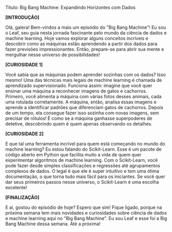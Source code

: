 Título: Big Bang Machine: Expandindo Horizontes com Dados

**[INTRODUÇÃO]**

Olá, galera! Bem-vindos a mais um episódio do "Big Bang Machine"! Eu sou o Leaf, seu guia nesta jornada fascinante pelo mundo da ciência de dados e machine learning. Hoje vamos explorar alguns conceitos incríveis e descobrir como as máquinas estão aprendendo a partir dos dados para fazer previsões impressionantes. Então, prepare-se para abrir sua mente e mergulhar nesse universo de possibilidades!

**[CURIOSIDADE 1]**

Você sabia que as máquinas podem aprender sozinhas com os dados? Isso mesmo! Uma das técnicas mais legais de machine learning é chamada de aprendizado supervisionado. Funciona assim: imagine que você quer ensinar uma máquina a reconhecer imagens de gatos e cachorros. Primeiro, você alimenta a máquina com várias fotos desses animais, cada uma rotulada corretamente. A máquina, então, analisa essas imagens e aprende a identificar padrões que diferenciam gatos de cachorros. Depois de um tempo, ela consegue fazer isso sozinha com novas imagens, sem precisar de rótulos! É como se a máquina ganhasse superpoderes de detetive, descobrindo quem é quem apenas observando os detalhes.

**[CURIOSIDADE 2]**

E que tal uma ferramenta incrível para quem está começando no mundo do machine learning? Eu estou falando do Scikit-Learn. Esse é um pacote de código aberto em Python que facilita muito a vida de quem quer experimentar algoritmos de machine learning. Com o Scikit-Learn, você pode fazer desde simples classificações e regressões até agrupamentos complexos de dados. O legal é que ele é super intuitivo e tem uma ótima documentação, o que torna tudo mais fácil para os iniciantes. Se você quer dar seus primeiros passos nesse universo, o Scikit-Learn é uma escolha excelente!

**[FINALIZAÇÃO]**

E aí, gostou do episódio de hoje? Espero que sim! Fique ligado, porque na próxima semana tem mais novidades e curiosidades sobre ciência de dados e machine learning aqui no "Big Bang Machine". Eu sou Leaf e esse foi a Big Bang Machine dessa semana. Até a próxima!